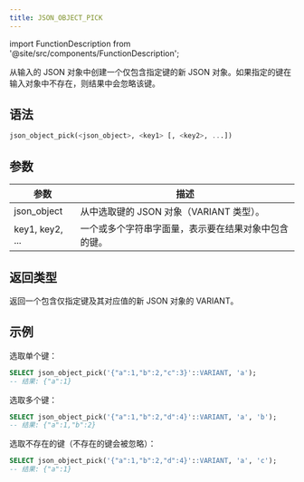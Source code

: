 ```yaml
---
title: JSON_OBJECT_PICK
---
```

import FunctionDescription from '@site/src/components/FunctionDescription';

<FunctionDescription description="引入或更新: v1.2.650"/>


从输入的 JSON 对象中创建一个仅包含指定键的新 JSON 对象。如果指定的键在输入对象中不存在，则结果中会忽略该键。

## 语法

```sql
json_object_pick(<json_object>, <key1> [, <key2>, ...])
```

## 参数

| 参数        | 描述               |
|-----------|------------------|
| json_object | 从中选取键的 JSON 对象（VARIANT 类型）。 |
| key1, key2, ... | 一个或多个字符串字面量，表示要在结果对象中包含的键。 |

## 返回类型

返回一个包含仅指定键及其对应值的新 JSON 对象的 VARIANT。

## 示例

选取单个键：
```sql
SELECT json_object_pick('{"a":1,"b":2,"c":3}'::VARIANT, 'a');
-- 结果: {"a":1}
```

选取多个键：
```sql
SELECT json_object_pick('{"a":1,"b":2,"d":4}'::VARIANT, 'a', 'b');
-- 结果: {"a":1,"b":2}
```

选取不存在的键（不存在的键会被忽略）：
```sql
SELECT json_object_pick('{"a":1,"b":2,"d":4}'::VARIANT, 'a', 'c');
-- 结果: {"a":1}
```